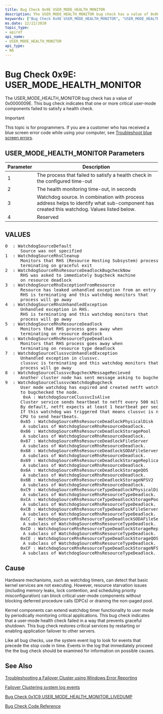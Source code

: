 ```yaml
---
title: Bug Check 0x9E USER_MODE_HEALTH_MONITOR
description: The USER_MODE_HEALTH_MONITOR bug check has a value of 0x0000009E. This bug check indicates that one or more critical user-mode components failed to satisfy a health check.
keywords: ["Bug Check 0x9E USER_MODE_HEALTH_MONITOR", "USER_MODE_HEALTH_MONITOR"]
ms.date: 12/22/2020
topic_type:
- apiref
api_name:
- USER_MODE_HEALTH_MONITOR
api_type:
- NA
---
```


# Bug Check 0x9E: USER\_MODE\_HEALTH\_MONITOR

The USER\_MODE\_HEALTH\_MONITOR bug check has a value of 0x0000009E. This bug check indicates that one or more critical user-mode components failed to satisfy a health check.

> [!IMPORTANT]
> This topic is for programmers. If you are a customer who has received a blue screen error code while using your computer, see [Troubleshoot blue screen errors](https://www.windows.com/stopcode).

## USER\_MODE\_HEALTH\_MONITOR Parameters


|Parameter|Description|
|--- |--- |
|1|The process that failed to satisfy a health check in the configured time-out|
|2|The health monitoring time-out, in seconds|
|3|Watchdog source. In combination with process address helps to identify what sub-component has created this watchdog. Values listed below.|
|4|Reserved|

## VALUES

<pre>
0  : WatchdogSourceDefault
      Source was not specified
1  : WatchdogSourceRhsCleanup
      Monitors that RHS (Resource Hosting Subsystem) process goes away when
      terminating on graceful exit
2  : WatchdogSourceRhsResourceDeadlockBugcheckNow
      RHS was asked to immediately bugcheck machine
      on resource deadlock
3  : WatchdogSourceRhsExceptionFromResource
      Resource has leaked unhandled exception from an entry point,
      RHS is terminating and this watchdog monitors that
      process will go away
4  : WatchdogSourceRhsUnhandledException
      Unhandled exception in RHS.
      RHS is terminating and this watchdog monitors that
      process will go away
5  : WatchdogSourceRhsResourceDeadlock
      Monitors that RHS process goes away when
      terminating on resource deadlock
6  : WatchdogSourceRhsResourceTypeDeadlock
      Monitors that RHS process goes away when
      terminating on resource type deadlock
7  : WatchdogSourceClussvcUnhandledException
      Unhandled exception in clussvc.
      clussvc is terminating and this watchdog monitors that
      process will go away
8  : WatchdogSourceClussvcBugcheckMessageRecieved
      Another cluster node has sent message asking to bugcheck this node.
9  : WatchdogSourceClussvcWatchdogBugcheck
      User mode watchdog has expired and created netft watchdog
      to bugchecked the node.
       0xA : WatchdogSourceClussvcIsAlive
      Cluster service sends heartbeat to netft every 500 millseconds.
      By default, netft expects at least 1 heartbeat per second.
      If this watchdog was triggered that means clussvc is not getting
      CPU to send heartbeats.
      0x65 : WatchdogSourceRhsResourceDeadlockPhysicalDisk
       A subclass of WatchdogSourceRhsResourceDeadlock.
      0x66 : WatchdogSourceRhsResourceDeadlockStoragePool
       A subclass of WatchdogSourceRhsResourceDeadlock.
      0x67 : WatchdogSourceRhsResourceDeadlockFileServer
       A subclass of WatchdogSourceRhsResourceDeadlock.
      0x68 : WatchdogSourceRhsResourceDeadlockSODAFileServer
       A subclass of WatchdogSourceRhsResourceDeadlock.
      0x69 : WatchdogSourceRhsResourceDeadlockStorageReplica
       A subclass of WatchdogSourceRhsResourceDeadlock.
      0x6A : WatchdogSourceRhsResourceDeadlockStorageQOS
       A subclass of WatchdogSourceRhsResourceDeadlock.
      0x6B : WatchdogSourceRhsResourceDeadlockStorageNFSV2
       A subclass of WatchdogSourceRhsResourceDeadlock.
      0xC9 : WatchdogSourceRhsResourceTypeDeadlockPhysicalDisk
       A subclass of WatchdogSourceRhsResourceTypeDeadlock.
      0xCA : WatchdogSourceRhsResourceTypeDeadlockStoragePool
       A subclass of WatchdogSourceRhsResourceTypeDeadlock.
      0xCB : WatchdogSourceRhsResourceTypeDeadlockFileServer
       A subclass of WatchdogSourceRhsResourceTypeDeadlock.
      0xCC : WatchdogSourceRhsResourceTypeDeadlockSODAFileServer
       A subclass of WatchdogSourceRhsResourceTypeDeadlock.
      0xCD : WatchdogSourceRhsResourceTypeDeadlockStorageReplica
       A subclass of WatchdogSourceRhsResourceTypeDeadlock.
      0xCE : WatchdogSourceRhsResourceTypeDeadlockStorageQOS
       A subclass of WatchdogSourceRhsResourceTypeDeadlock.
      0xCF : WatchdogSourceRhsResourceTypeDeadlockStorageNFSV2
       A subclass of WatchdogSourceRhsResourceTypeDeadlock.
</pre>

## Cause

Hardware mechanisms, such as watchdog timers, can detect that basic kernel services are not executing. However, resource starvation issues (including memory leaks, lock contention, and scheduling priority misconfiguration) can block critical user-mode components without blocking deferred procedure calls (DPCs) or draining the non-paged pool.

Kernel components can extend watchdog timer functionality to user mode by periodically monitoring critical applications. This bug check indicates that a user-mode health check failed in a way that prevents graceful shutdown. This bug check restores critical services by restarting or enabling application failover to other servers.

Like all bug checks, use the system event log to look for events that precede the stop code in time. Events in the log that immediately proceed the the bug check should be examined for information on possible causes.

## See Also

[Troubleshooting a Failover Cluster using Windows Error Reporting](/windows-server/failover-clustering/troubleshooting-using-wer-reports)

[Failover Clustering system log events](/windows-server/failover-clustering/system-events)

[Bug Check 0x1C9 USER_MODE_HEALTH_MONITOR_LIVEDUMP](bug-check-0x1c9--user-mode-health-monitor-livedump.md)

[Bug Check Code Reference](bug-check-code-reference2.md)

